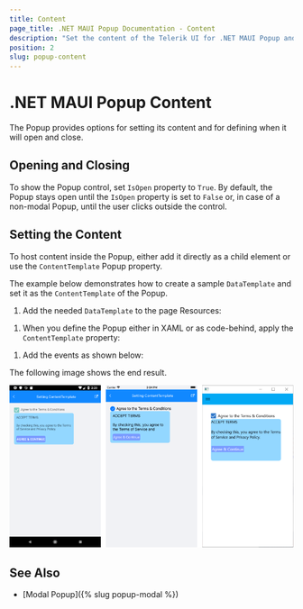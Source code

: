 ```yaml
---
title: Content
page_title: .NET MAUI Popup Documentation - Content
description: "Set the content of the Telerik UI for .NET MAUI Popup and determine when it will open or close."
position: 2
slug: popup-content
---
```


# .NET MAUI Popup Content

The Popup provides options for setting its content and for defining when it will open and close.

## Opening and Closing

To show the Popup control, set `IsOpen` property to `True`. By default, the Popup stays open until the `IsOpen` property is set to `False` or, in case of a non-modal Popup, until the user clicks outside the control.

## Setting the Content

To host content inside the Popup, either add it directly as a child element or use the `ContentTemplate` Popup property.

The example below demonstrates how to create a sample `DataTemplate` and set it as the `ContentTemplate` of the Popup.

1. Add the needed `DataTemplate` to the page Resources:

 <snippet id='popup-features-contenttemplate-resource' />

1. When you define the Popup either in XAML or as code-behind, apply the `ContentTemplate` property:

 <snippet id='popup-features-contenttemplate-xaml' />

1. Add the events as shown below:

 <snippet id='popup-features-contenttemplate-events' />

The following image shows the end result.

![Popup Content Template](images/popup_features_contenttemplate.png)

## See Also

- [Modal Popup]({% slug popup-modal %})
